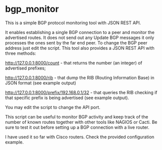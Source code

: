 # bgp_monitor

This is a simple BGP protocol monitoring tool with JSON REST API. 

It enables establishing a single BGP connection to a peer and monitor the advertised routes. It does not send out any Update BGP messages it only processes the ones sent by the far end peer.
To change the BGP peer address just edit the script.
This tool also provides a JSON REST API with three methods:

http://127.0.0.1:8000/count - that returns the number (an integer) of advertised prefixes;

http://127.0.0.1:8000/rib - that dump the RIB (Routing Information Base) in JSON format (see example output)

http://127.0.0.1:8000/prefix/192.168.0.1/32 - that queries the RIB checking if that specific prefix is being advertised (see example output).

You may edit the script to change the API port.

This script can be useful to monitor BGP activity and keep track of the number of known routes together with other tools like NAGIOS or Cacti. Be sure to test it out before setting up a BGP connection with a live router. 

I have used it so far with Cisco routers. Check the provided configuration example.




